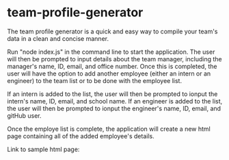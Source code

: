 # team-profile-generator

The team profile generator is a quick and easy way to compile your team's data in a clean and concise manner. 

Run "node index.js" in the command line to start the application. The user will then be prompted to input details about the team manager, including the manager's name, ID, email, and office number. Once this is completed, the user will have the option to add another employee (either an intern or an engineer) to the team list or to be done with the employee list. 

If an intern is added to the list, the user will then be prompted to ionput the intern's name, ID, email, and school name. 
If an engineer is added to the list, the user will then be prompted to ionput the engineer's name, ID, email, and gitHub user.

Once the employe list is complete, the application will create a new html page containing all of the added employee's details. 

Link to sample html page: 

